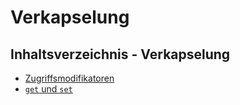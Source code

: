 # Verkapselung

## Inhaltsverzeichnis - Verkapselung

- [Zugriffsmodifikatoren](Zugriffsmodifikatoren.md)
- [`get` und `set`](get-und-set.md)